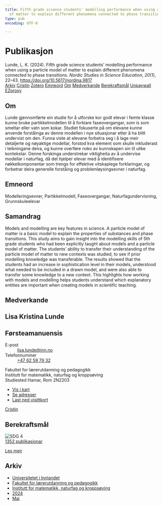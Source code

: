 ```yaml
---
title: Fifth grade science students’ modelling performance when using a particle model
  of matter to explain different phenomena connected to phase transitions
type: pub
encoding: UTF-8

---
```

<h1>Publikasjon</h1>
<article id="csl-bib-container-AQTTCZRE" class="csl-bib-container">
  <div class="csl-bib-body"> <div class="csl-entry">Lunde, L. K. (2024). Fifth grade science students’ modelling performance when using a particle model of matter to explain different phenomena connected to phase transitions. <i>Nordic Studies in Science Education</i>, <i>20</i>(1), 22–43. <a href="https://doi.org/10.5617/nordina.9817">https://doi.org/10.5617/nordina.9817</a></div> </div>
  <div class="csl-bib-buttons">
    <a href="#taxonomy-article-AQTTCZRE" alt="archive" class="csl-bib-button">Arkiv</a>
    <a href="https://app.cristin.no/results/show.jsf?id=2268666" alt="Cristin" class="csl-bib-button">Cristin</a>
    <a href="http://zotero.org/groups/5881554/items/AQTTCZRE" alt="Zotero" class="csl-bib-button">Zotero</a>
    <a href="#keywords-article-AQTTCZRE" alt="keywords" class="csl-bib-button">Emneord</a>
    <a href="#about-article-AQTTCZRE" alt="about_pub" class="csl-bib-button">Om</a>
    <a href="#contributors-article-AQTTCZRE" alt="contributors" class="csl-bib-button">Medverkande</a>
    <a href="#sdg-article-AQTTCZRE" alt="sdg" class="csl-bib-button">Berekraftsmål</a>
    <a href="https://doi.org/10.5617/nordina.9817" alt="Unpaywall" class="csl-bib-button">Unpaywall</a>
    <a href="https://doi.org/10.5617/nordina.9817" alt="EZproxy" class="csl-bib-button">EZproxy</a>
  </div>
  <div id="csl-bib-meta-container-AQTTCZRE"></div>
</article>
<div id="csl-bib-meta-AQTTCZRE" class="csl-bib-meta">
  <article id="about-article-AQTTCZRE" class="about_pub-article">
    <h1>Om</h1>
    Lunde gjennomførte ein studie for å utforske kor godt elevar i femte klasse kunne bruke partikkelmodellen til å forklare faseovergangar, som is som smeltar eller vatn som kokar. Studiet fokuserte på om elevane kunne anvende forståinga av denne modellen i nye situasjonar etter å ha blitt undervist om den. Funna viste at elevane forbetra seg i å lage meir detaljerte og nøyaktige modellar, forstod kva element som skulle inkluderast i teikningane deira, og kunne overføre noko av kunnskapen sin til ulike kontekstar. Denne forskinga understrekar viktigheita av å undervise modellar i naturfag, då det hjelper elevar med å identifisere nøkkelkomponentar som trengs for effektive vitskaplege forklaringar, og forbetrar deira generelle forståing og problemløysingsevner i naturfag.
  </article>
  <article id="keywords-article-AQTTCZRE" class="keywords-article">
    <h1>Emneord</h1>
    Modelleringsevner, Partikkelmodell, Faseovergangar, Naturfagundervisning, Grunnskuleelevar
  </article>
  <article id="abstract-article-AQTTCZRE" class="abstract-article">
    <h1>Samandrag</h1>
    Models and modelling are key features in science. A particle model of matter is a basic model to explain the properties of substances and phase transitions. This study aims to gain insight into the modelling skills of 5th grade students who had been explicitly taught about models and a particle model of matter. The students’ ability to transfer their understanding of the particle model of matter to new contexts was studied, to see if prior modelling knowledge was transferable. The results showed that the students had an increase in sophistication level in their models, understood what needed to be included in a drawn model, and were also able to transfer some knowledge to a new context. This highlights how working with models and modelling helps students understand which explanatory entities are important when creating models in scientific teaching.
  </article>
  <article id="contributors-article-AQTTCZRE" class="contributors-article">
    <h1>Medverkande</h1>
    <div class="personas"> <div class="vrtx-hinn-person-card"> <div class="photo"> <i class="lar la-user-circle missing-person"></i> </div> <div class="info"> <hgroup><h1>Lisa Kristina Lunde</h1> <h2>Førsteamanuensis</h2> </hgroup><dl> <dt>E-post</dt> <dd> <a href="mailto:lisa.lunde@inn.no">lisa.lunde@inn.no</a> </dd> <dt>Telefonnummer</dt> <dd><a href="tel:+4762597932"> +47 62 59 79 32 </a></dd> </dl> <p> Fakultet for lærerutdanning og pedagogikk<br> Institutt for matematikk, naturfag og kroppsøving<br> Studiested Hamar, Rom 2N2203 </p> <ul class="vrtx-hinn-links"> <li><a href="https://www.google.com/maps?q=60.79677,11.07358">Vis i kart</a></li> <li><a href="https://www.inn.no/finn-en-ansatt/lisa-lunde.html#vrtx-hinn-addresses">Se adresser</a></li> <li><a href="https://www.inn.no/finn-en-ansatt/lisa-lunde.html?vrtx=vcf">Last ned visittkort</a></li> </ul> </div> </div> <a href="https://app.cristin.no/persons/show.jsf?id=8667" alt="Cristin URL" class="personas-cristin">Cristin</a> </div>
  </article>
  <article id="sdg-article-AQTTCZRE" class="sdg-article">
    <h1>Berekraftsmål</h1>
    <div class="sdg-container"><div id="sdg4" class="sdg">
        <img src="{{< params subfolder >}}images/sdg/sdg04_nn.png" class="image" alt="SDG 4">
        <div class="sdg-overlay">
          <a href="{{< params subfolder >}}nn/archive/?sdg=4#archive" class="sdg-publication-count"><span>1352</span> publikasjonar</a>
          <p><a href="https://fn.no/om-fn/fns-baerekraftsmaal/god-utdanning?lang=nno-NO" class="sdg-read-more">Les meir</a></p>
        </div>
      </div></div>
  </article>
  <article id="taxonomy-article-AQTTCZRE" class="taxonomy-article">
    <h1>Arkiv</h1>
    <ul>
      <li><a href="{{< params subfolder >}}nn/archive/?key=3DCRN523">Universitetet i Innlandet</a></li>
      <li><a href="{{< params subfolder >}}nn/archive/?key=WYNZA47F">Fakultet for lærerutdanning og pedagogikk</a></li>
      <li><a href="{{< params subfolder >}}nn/archive/?key=LLA4BC9U">Institutt for matematikk, naturfag og kroppsøving</a></li>
      <li><a href="{{< params subfolder >}}nn/archive/?key=HSQ2I35R">2024</a></li>
      <li><a href="{{< params subfolder >}}nn/archive/?key=YDBTP6TR">Mai</a></li>
    </ul>
  </article>
</div>
